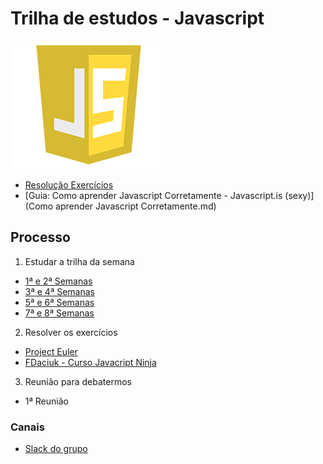 # Trilha de estudos - Javascript

![javascript logo](js-logo.png)

- [Resolução Exercícios](exercicios)
- [Guia: Como aprender Javascript Corretamente - Javascript.is (sexy)](Como aprender Javascript Corretamente.md)

## Processo

1. Estudar a trilha da semana
 - [1ª e 2ª Semanas](1e2semanas.md)
 - [3ª e 4ª Semanas](3e4semanas.md)
 - [5ª e 6ª Semanas](5e6semanas.md)
 - [7ª e 8ª Semanas](7e8semanas.md)


2. Resolver os exercícios
 - [Project Euler](https://projecteuler.net/)
 - [FDaciuk - Curso Javacript Ninja](https://github.com/jonathanslima/curso-javascript-ninja)


3. Reunião para debatermos
 - 1ª Reunião

### Canais

- [Slack do grupo](https://ctgroups.slack.com/messages/js_hub/details/)